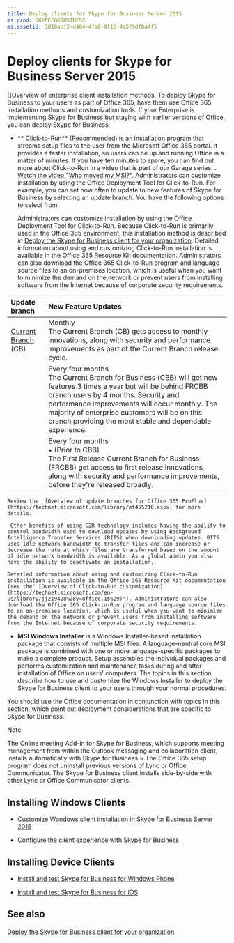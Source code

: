 ```yaml
---
title: Deploy clients for Skype for Business Server 2015
ms.prod: SKYPEFORBUSINESS
ms.assetid: 3d10abf2-d484-4fa0-8f10-4a5f9dfba4f5
---
```



# Deploy clients for Skype for Business Server 2015
[]Overview of enterprise client installation methods.
 To deploy Skype for Business to your users as part of Office 365, have them use Office 365 installation methods and customization tools. If your Enterprise is implementing Skype for Business but staying with earlier versions of Office, you can deploy Skype for Business.
  
    
    


- ** Click-to-Run** (Recommended) is an installation program that streams setup files to the user from the Microsoft Office 365 portal. It provides a faster installation, so users can be up and running Office in a matter of minutes. If you have ten minutes to spare, you can find out more about Click-to-Run in a video that is part of our Garage series. . [Watch the video "Who moved my MSI?"](https://blogs.technet.microsoft.com/office_resource_kit/2013/03/05/the-new-office-garage-series-who-moved-my-msi/). Administrators can customize installation by using the Office Deployment Tool for Click-to-Run. For example, you can set how often to update to new features of Skype for Business by selecting an update branch. You have the following options to select from:
    
    Administrators can customize installation by using the Office Deployment Tool for Click-to-Run. Because Click-to-Run is primarily used in the Office 365 environment, this installation method is described in  [Deploy the Skype for Business client for your organization](https://support.officeppe.com/en-us/article/Deploy-the-Skype-for-Business-client-for-your-organization-8c563b81-22c9-4024-9efe-9fe28c7bbc96?ui=en-US&amp;rs=en-US&amp;ad=US). Detailed information about using and customizing Click-to-Run installation is available in the Office 365 Resource Kit documentation. Administrators can also download the Office 365 Click-to-Run program and language source files to an on-premises location, which is useful when you want to minimize the demand on the network or prevent users from installing software from the Internet because of corporate security requirements.
    

|**Update branch**|**New Feature Updates**|
|:-----|:-----|
| [Current Branch](https://technet.microsoft.com/library/mt455210.aspx) (CB) <br/> | Monthly <br/>  The Current Branch (CB) gets access to monthly innovations, along with security and performance improvements as part of the Current Branch release cycle. <br/> |
|| Every four months <br/>  The Current Branch for Business (CBB) will get new features 3 times a year but will be behind FRCBB branch users by 4 months. Security and performance improvements will occur monthly. The majority of enterprise customers will be on this branch providing the most stable and dependable experience. <br/> |
|| Every four months <br/>  • (Prior to CBB) <br/>  The First Release Current Branch for Business (FRCBB) get access to first release innovations, along with security and performance improvements, before they're released broadly. <br/> |
   

    Review the  [Overview of update branches for Office 365 ProPlus](https://technet.microsoft.com/library/mt455210.aspx) for more details.
    
     Other benefits of using C2R technology includes having the ability to control bandwidth used to download updates by using Background Intelligence Transfer Services (BITS) when downloading updates. BITS uses idle network bandwidth to transfer files and can increase or decrease the rate at which files are transferred based on the amount of idle network bandwidth is available. As a global admin you also have the ability to deactivate an installation.
    
    Detailed information about using and customizing Click-to-Run installation is available in the Office 365 Resource Kit documentation (see the" [Overview of Click-to-Run customization](https://technet.microsoft.com/en-us/library/jj219428%28v=office.15%29)"). Administrators can also download the Office 365 Click-to-Run program and language source files to an on-premises location, which is useful when you want to minimize the demand on the network or prevent users from installing software from the Internet because of corporate security requirements.
    
  
- **MSI Windows Installer** is a Windows Installer-based installation package that consists of multiple MSI files. A language-neutral core MSI package is combined with one or more language-specific packages to make a complete product. Setup assembles the individual packages and performs customization and maintenance tasks during and after installation of Office on users' computers. The topics in this section describe how to use and customize the Windows Installer to deploy the Skype for Business client to your users through your normal procedures.
    
  

 You should use the Office documentation in conjunction with topics in this section, which point out deployment considerations that are specific to Skype for Business.
  
    
    


> [!NOTE]
>  The Online meeting Add-in for Skype for Business, which supports meeting management from within the Outlook messaging and collaboration client, installs automatically with Skype for Business.>  The Office 365 setup program does not uninstall previous versions of Lync or Office Communicator. The Skype for Business client installs side-by-side with other Lync or Office Communicator clients.
  
    
    


## Installing Windows Clients


-  [Customize Wondows client installation in Skype for Business Server 2015](customize-wondows-client-installation-in-skype-for-business-server-2015.md)
    
  
-  [Configure the client experience with Skype for Business](configure-the-client-experience-with-skype-for-business.md)
    
  

## Installing Device Clients


-  [Install and test Skype for Business for Windows Phone](install-and-test-skype-for-business-for-windows-phone.md)
    
  
-  [Install and test Skype for Business for iOS](install-and-test-skype-for-business-for-ios.md)
    
  

## See also


#### 


  
    
    
 [Deploy the Skype for Business client for your organization](https://support.officeppe.com/en-us/article/Deploy-the-Skype-for-Business-client-for-your-organization-8c563b81-22c9-4024-9efe-9fe28c7bbc96?ui=en-US&amp;rs=en-US&amp;ad=US)
